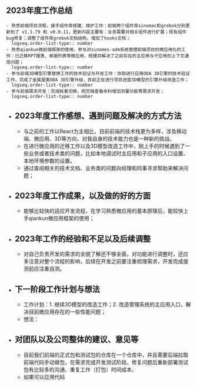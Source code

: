 ## 2023年度工作总结
	- 熟悉前端项目流程，接手组件库搭建、维护工作：前端两个组件库sinomac和grebok分别更新到了 v1.1.79 和 v0.0.11，更新内容主要有：业务需要对相关组件进行扩展；现有组件bug修复；调整了组件库grebok文档结构，增加了hooks文档；
	  logseq.order-list-type:: number
	- 熟悉qiankun微前端框架的使用，参与对sinomes-adm系统管理前端项目的微应用化的工作：已迁移RPT报表、单据列表等微应用，梳理并解决了之前存在的主应用与子应用的上下文通信问题；
	  logseq.order-list-type:: number
	- 参与前端3D模型引擎替换工作的技术验证与开发工作：协助进行应用ODA 3D引擎的技术验证工作，完成了金属屋面ODA 3D引擎升级，目前正在进行项目进度3D模型的引擎升级改造工作；
	  logseq.order-list-type:: number
	- 参与前端需求开发：完成帐套切换、网页端查看余料增加测量功能等需求开发；
	  logseq.order-list-type:: number
- ## 2023年度工作感想、遇到问题及解决的方式方法
	- 与之前的工作以React为主相比，目前前端的技术栈更为多样，涉及移动端、微应用、3D等方向，对我自身的技术能力也是一种新的挑战。
	- 在进行微应用的迁移工作以及3D模型改造工作中，刚上手的时候遇到了一些业务或者技术类的问题，比如本地调试时主应用和子应用的入口设置、本地环境参数的设置。
	- 通过查阅相关的技术文档、业务类的问题向经理和同事寻求帮助来解决问题；
- ## 2023年度工作成果，以及做的好的方面
	- 能够比较快的适应开发流程，在学习熟悉微应用的基本原理后，能较快上手qiankun微应用框架的使用；
- ## 2023年工作的经验和不足以及后续调整
	- 对自己负责开发的需求的全貌了解还不够全面，对功能进行调整时，还应多注意对整个流程的影响，后续在开发之前要注重梳理需求，开发完成提测前应注重自测。
- ## 下一阶段工作计划与想法
	- 工作计划：1. 继续3D模型的改造工作；2. 改造管理系统的主应用入口，解决目前微应用存在的一些性能问题；
	- 想法：
- ## 对团队以及公司整体的建议、意见等
	- 目前我们前端的正式包和测试包的仓库在一个仓库中，并且需要后端拉取前端代码手动做包，在需求完成开发测试阶段，修复问题后重新部署测试包有比较多的沟通、重复工作（打包）时间成本。
	- 如果可以应用代码